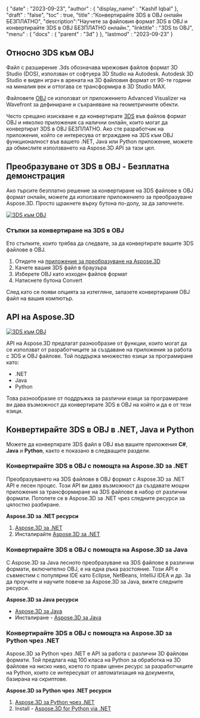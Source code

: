 {
  "date" : "2023-09-23",
  "author" : {
    "display_name" : "Kashif Iqbal"
},
  "draft" : "false",
  "toc" : true,
  "title" :"Конвертирайте 3DS в OBJ онлайн БЕЗПЛАТНО",
  "description":"Научете за файловия формат 3DS в OBJ и конвертирайте 3DS в OBJ БЕЗПЛАТНО онлайн.",
  "linktitle" : "3DS to OBJ",
  "menu" : {
    "docs" : {
      "parent" : "3d"
}
},
  "lastmod" : "2023-09-23"
}

## Относно 3DS към OBJ

Файл с разширение .3ds обозначава мрежовия файлов формат 3D Studio (DOS), използван от софтуера 3D Studio на Autodesk. Autodesk 3D Studio е виден играч в арената на 3D файловия формат от 90-те години на миналия век и оттогава се трансформира в 3D Studio MAX.

Файловете [OBJ](/bg/3d/obj/) се използват от приложението Advanced Visualizer на Wavefront за дефиниране и съхраняване на геометричните обекти.

Често срещано изискване е да конвертирате [3DS](/bg/3d/3ds/) във файлов формат OBJ и няколко приложения са налични онлайн, които могат да конвертират 3DS в OBJ БЕЗПЛАТНО. Ако сте разработчик на приложения, който се интересува от вграждане на 3DS към OBJ функционалност във вашето .NET, Java или Python приложение, можете да обмислите използването на Aspose.3D API за тази цел.

## Преобразуване от 3DS в OBJ - Безплатна демонстрация

Ако търсите безплатно решение за конвертиране на 3DS файлове в OBJ формат онлайн, можете да използвате приложението за преобразуване Aspose.3D. Просто щракнете върху бутона по-долу, за да започнете.

[![3DS към OBJ](../3ds-to-obj.png)](https://products.aspose.app/3d/conversion/)

### Стъпки за конвертиране на 3DS в OBJ

Ето стъпките, които трябва да следвате, за да конвертирате вашите 3DS файлове в OBJ.

1. Отидете на [приложение за преобразуване на Aspose.3D](https://products.aspose.app/3d/conversion/)
1. Качете вашия 3DS файл в браузъра
1. Изберете OBJ като изходен файлов формат
1. Натиснете бутона Convert

След като се появи опцията за изтегляне, запазете конвертирания OBJ файл на вашия компютър.

## API на Aspose.3D

[![3DS към OBJ](../try-aspose-3d.png)](https://products.aspose.com/3d/)

API на Aspose.3D предлагат разнообразие от функции, които могат да се използват от разработчиците за създаване на приложения за работа с 3DS и OBJ файлове. Той поддържа множество езици за програмиране като:

* .NET
* Java
* Python

Това разнообразие от поддръжка за различни езици за програмиране ви дава възможност да конвертирате 3DS в OBJ на който и да е от тези езици.

## Конвертирайте 3DS в OBJ в .NET, Java и Python

Можете да конвертирате 3DS файл в OBJ във вашите приложения **C#**, **Java** и **Python**, както е показано в следващите раздели.

### Конвертирайте 3DS в OBJ с помощта на Aspose.3D за .NET

Преобразуването на 3DS файлове в OBJ формат с Aspose.3D за .NET API е лесен процес. Този API ви дава възможност да създавате мощни приложения за трансформиране на 3DS файлове в набор от различни формати. Потопете се в Aspose.3D за .NET чрез следните ресурси за цялостно разбиране.

**Aspose.3D за .NET ресурси**

1. [Aspose.3D за .NET](https://products.aspose.com/3d/net/)
1. Инсталирайте [Aspose.3D за .NET](https://docs.aspose.com/3d/net/installation/)

### Конвертирайте 3DS в OBJ с помощта на Aspose.3D за Java

С Aspose.3D за Java лесното преобразуване на 3DS файлове в различни формати, включително OBJ, е на една ръка разстояние. Този API е съвместим с популярни IDE като Eclipse, NetBeans, IntelliJ IDEA и др. За да проучите и научите повече за Aspose.3D за Java, вижте следните ресурси.

**Aspose.3D за Java ресурси**

* [Aspose.3D за Java](https://products.aspose.com/3d/java/)
* Инсталиране - [Aspose.3D за Java](https://docs.aspose.com/3d/java/installation/)

### Конвертирайте 3DS в OBJ с помощта на Aspose.3D за Python чрез .NET

Aspose.3D за Python чрез .NET е API за работа с различни 3D файлови формати. Той предлага над 100 класа на Python за обработка на 3D файлове на ниско ниво, което го прави ценен ресурс за разработчиците на Python, които се интересуват от автоматизация на документи, базирана на скриптове.

**Aspose.3D за Python чрез .NET ресурси**

1. [Aspose.3D за Python чрез .NET](https://products.aspose.com/3d/python-net/)
1. Install - [Aspose.3D for Python via .NET](https://releases.aspose.com/3d/python-net/)
